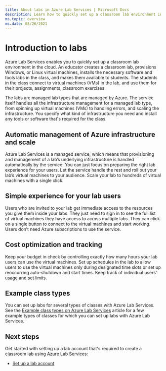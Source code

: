 ```yaml
---
title: About labs in Azure Lab Services | Microsoft Docs
description: Learn how to quickly set up a classroom lab environment in the cloud - configure a lab with a template VM with the software required for the class and make a copy of the VM available to each student in the class. 
ms.topic: overview
ms.date: 08/26/2021
---
```


# Introduction to labs
Azure Lab Services enables you to quickly set up a classroom lab environment in the cloud. An educator creates a classroom lab, provisions Windows, or Linux virtual machines, installs the necessary software and tools labs in the class, and makes them available to students. The students in the class connect to virtual machines (VMs) in the lab, and use them for their projects, assignments, classroom exercises. 

The labs are managed lab types that are managed by Azure. The service itself handles all the infrastructure management for a managed lab type, from spinning up virtual machines (VMs) to handling errors, and scaling the infrastructure. You specify what kind of infrastructure you need and install any tools or software that's required for the class. 

## Automatic management of Azure infrastructure and scale 
Azure Lab Services is a managed service, which means that provisioning and management of a lab’s underlying infrastructure is handled automatically by the service. You can just focus on preparing the right lab experience for your users. Let the service handle the rest and roll out your lab’s virtual machines to your audience. Scale your lab to hundreds of virtual machines with a single click.

## Simple experience for your lab users 
Users who are invited to your lab get immediate access to the resources you give them inside your labs. They just need to sign in to see the full list of virtual machines they have access to across multiple labs. They can click on a single button to connect to the virtual machines and start working. Users don’t need Azure subscriptions to use the service. 

## Cost optimization and tracking  
Keep your budget in check by controlling exactly how many hours your lab users can use the virtual machines. Set up schedules in the lab to allow users to use the virtual machines only during designated time slots or set up reoccurring auto-shutdown and start times. Keep track of individual users’ usage and set limits.

## Example class types
You can set up labs for several types of classes with Azure Lab Services. See the [Example class types on Azure Lab Services](class-types.md) article for a few example types of classes for which you can set up labs with Azure Lab Services. 

## Next steps
Get started with setting up a lab account that's required to create a classroom lab using Azure Lab Services:

- [Set up a lab account](tutorial-setup-lab-account.md)
